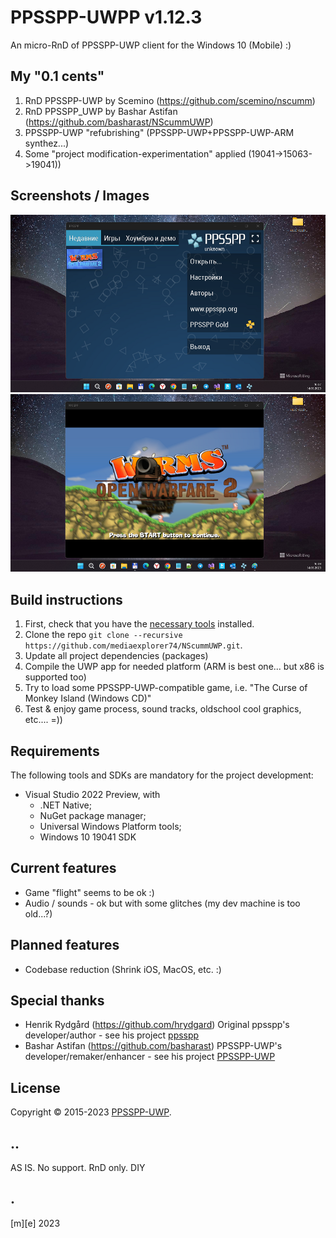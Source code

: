 # PPSSPP-UWPP v1.12.3
An micro-RnD of PPSSPP-UWP client for the Windows 10 (Mobile) :)
    
## My "0.1 cents"
1. RnD PPSSPP-UWP by Scemino (https://github.com/scemino/nscumm)
2. RnD PPSSPP_UWP by Bashar Astifan (https://github.com/basharast/NScummUWP) 
3. PPSSPP-UWP "refubrishing" (PPSSPP-UWP+PPSSPP-UWP-ARM synthez...)
4. Some "project modification-experimentation" applied (19041->15063->19041))

## Screenshots / Images
![](images/shot1.png)
![](images/shot2.png)

## Build instructions
1. First, check that you have the [necessary tools](#requirements) installed.
2. Clone the repo `git clone --recursive https://github.com/mediaexplorer74/NScummUWP.git`.
3. Update all project dependencies (packages) 
4. Compile the UWP app for needed platform (ARM is best one... but x86 is supported too)
5. Try to load some PPSSPP-UWP-compatible game, i.e. "The Curse of Monkey Island (Windows CD)"
6. Test & enjoy game process, sound tracks, oldschool cool graphics, etc.... =))
 
## Requirements
The following tools and SDKs are mandatory for the project development:
* Visual Studio 2022 Preview, with
    * .NET Native;
    * NuGet package manager;
    * Universal Windows Platform tools;
    * Windows 10 19041 SDK

## Current features
- Game "flight" seems to be ok :)
- Audio / sounds - ok but with some glitches (my dev machine is too old...?)

## Planned features
- Codebase reduction (Shrink iOS, MacOS, etc. :)

## Special thanks
- Henrik Rydgård (https://github.com/hrydgard) Original ppsspp's developer/author - see his project [ppsspp](https://github.com/hrydgard/ppsspp)
- Bashar Astifan (https://github.com/basharast) PPSSPP-UWP's developer/remaker/enhancer - see his project [PPSSPP-UWP](https://github.com/basharast/PPSSPP-UWP-ARM) 

## License
Copyright © 2015-2023 [PPSSPP-UWP](https://github.com/hrydgard/graphs/contributors).

## ..
AS IS. No support. RnD only. DIY

## .
[m][e] 2023
